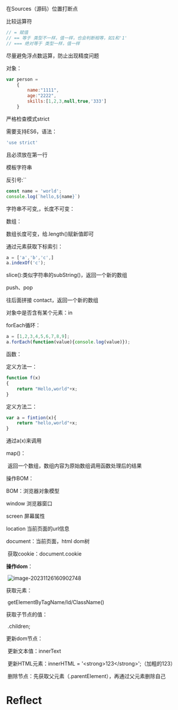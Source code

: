 在Sources（源码）位置打断点

比较运算符

```JavaScript
// = 赋值
// == 等于 类型不一样，值一样，也会判断相等，如1和'1'
// === 绝对等于 类型一样，值一样
```

尽量避免浮点数运算，防止出现精度问题

对象：

```JavaScript
var person = 
    {
        name:"1111",
        age:"2222",
        skills:[1,2,3,null,true,'333']
    }
```

严格检查模式strict

需要支持ES6，语法：

```javascript
'use strict'
```

且必须放在第一行



模板字符串

反引号:``

```javascript
const name = 'world';
console.log(`hello,${name}`)
```





字符串不可变,，长度不可变：

数组：

数组长度可变，给.length()赋新值即可

通过元素获取下标索引：

```javascript
a = ['a','b','c',]
a.indexOf('c');
```

slice():类似字符串的subString()，返回一个新的数组

push、pop

往后面拼接 contact，返回一个新的数组



对象中是否含有某个元素：in



forEach循环：

```javascript
a = [1,2,3,4,5,6,7,8,9];
a.forEach(function(value){console.log(value)});
```



函数：

定义方法一：

```javascript
function f(x)
{
    return "Hello,world"+x;
}
```

定义方法二：

```javascript
var a = fintion(x){
    return "hello,world"+x;
}
```

通过a(x)来调用



map()：

​	返回一个数组，数组内容为原始数组调用函数处理后的结果













操作BOM：

BOM：浏览器对象模型

window 浏览器窗口

screen 屏幕属性

location 当前页面的url信息

document：当前页面，html dom树

​	获取cookie：document.cookie















**操作dom**：

​	![image-20231126160902748](C:\Users\sunha\Desktop\book\ReadingNotes\JavaScript.assets\image-20231126160902748.png)



获取元素：

​	getElementByTagName/Id/ClassName()

获取子节点的值：

​	.children;

更新dom节点：

​	更新文本值：innerText

​	更新HTML元素：innerHTML = \'\<strong>123\</strong>';（加粗的123）

​	删除节点：先获取父元素（.parentElement），再通过父元素删除自己



# Reflect
